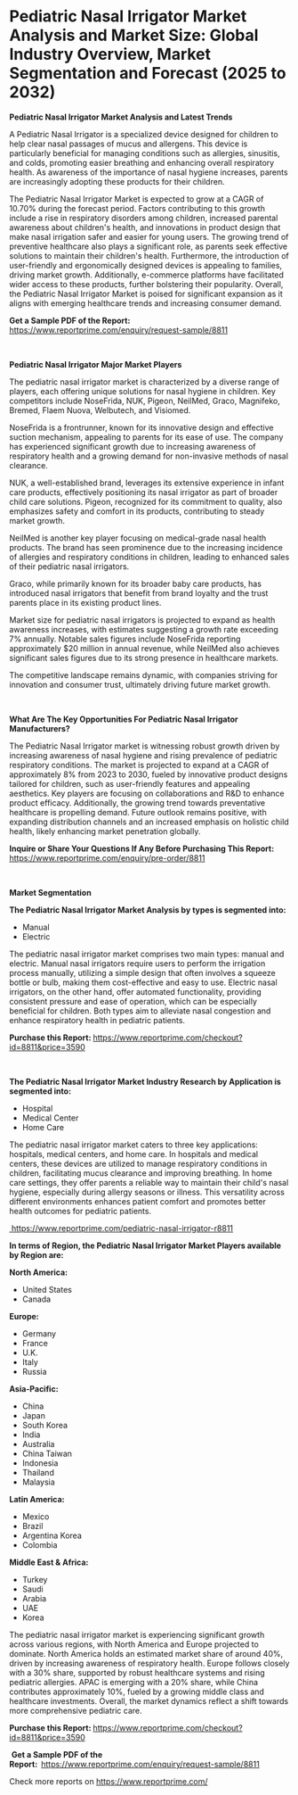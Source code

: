 <p><h1>Pediatric Nasal Irrigator Market Analysis and Market Size: Global Industry Overview, Market Segmentation and Forecast (2025 to 2032)</h1></p><p><strong>Pediatric Nasal Irrigator Market Analysis and Latest Trends</strong></p>
<p><p>A Pediatric Nasal Irrigator is a specialized device designed for children to help clear nasal passages of mucus and allergens. This device is particularly beneficial for managing conditions such as allergies, sinusitis, and colds, promoting easier breathing and enhancing overall respiratory health. As awareness of the importance of nasal hygiene increases, parents are increasingly adopting these products for their children.</p><p>The Pediatric Nasal Irrigator Market is expected to grow at a CAGR of 10.70% during the forecast period. Factors contributing to this growth include a rise in respiratory disorders among children, increased parental awareness about children's health, and innovations in product design that make nasal irrigation safer and easier for young users. The growing trend of preventive healthcare also plays a significant role, as parents seek effective solutions to maintain their children's health. Furthermore, the introduction of user-friendly and ergonomically designed devices is appealing to families, driving market growth. Additionally, e-commerce platforms have facilitated wider access to these products, further bolstering their popularity. Overall, the Pediatric Nasal Irrigator Market is poised for significant expansion as it aligns with emerging healthcare trends and increasing consumer demand.</p></p>
<p><strong>Get a Sample PDF of the Report:&nbsp;</strong> <a href="https://www.reportprime.com/enquiry/request-sample/8811?utm_campaign=3175&utm_medium=2&utm_source=Github&utm_content=ia&utm_term=20032025&utm_id=pediatric-nasal-irrigator">https://www.reportprime.com/enquiry/request-sample/8811</a></p>
<p>&nbsp;</p>
<p><strong>Pediatric Nasal Irrigator Major Market Players</strong></p>
<p><p>The pediatric nasal irrigator market is characterized by a diverse range of players, each offering unique solutions for nasal hygiene in children. Key competitors include NoseFrida, NUK, Pigeon, NeilMed, Graco, Magnifeko, Bremed, Flaem Nuova, Welbutech, and Visiomed.</p><p>NoseFrida is a frontrunner, known for its innovative design and effective suction mechanism, appealing to parents for its ease of use. The company has experienced significant growth due to increasing awareness of respiratory health and a growing demand for non-invasive methods of nasal clearance. </p><p>NUK, a well-established brand, leverages its extensive experience in infant care products, effectively positioning its nasal irrigator as part of broader child care solutions. Pigeon, recognized for its commitment to quality, also emphasizes safety and comfort in its products, contributing to steady market growth.</p><p>NeilMed is another key player focusing on medical-grade nasal health products. The brand has seen prominence due to the increasing incidence of allergies and respiratory conditions in children, leading to enhanced sales of their pediatric nasal irrigators.</p><p>Graco, while primarily known for its broader baby care products, has introduced nasal irrigators that benefit from brand loyalty and the trust parents place in its existing product lines.</p><p>Market size for pediatric nasal irrigators is projected to expand as health awareness increases, with estimates suggesting a growth rate exceeding 7% annually. Notable sales figures include NoseFrida reporting approximately $20 million in annual revenue, while NeilMed also achieves significant sales figures due to its strong presence in healthcare markets.</p><p>The competitive landscape remains dynamic, with companies striving for innovation and consumer trust, ultimately driving future market growth.</p></p>
<p>&nbsp;</p>
<p><strong>What Are The Key Opportunities For Pediatric Nasal Irrigator Manufacturers?</strong></p>
<p><p>The Pediatric Nasal Irrigator market is witnessing robust growth driven by increasing awareness of nasal hygiene and rising prevalence of pediatric respiratory conditions. The market is projected to expand at a CAGR of approximately 8% from 2023 to 2030, fueled by innovative product designs tailored for children, such as user-friendly features and appealing aesthetics. Key players are focusing on collaborations and R&D to enhance product efficacy. Additionally, the growing trend towards preventative healthcare is propelling demand. Future outlook remains positive, with expanding distribution channels and an increased emphasis on holistic child health, likely enhancing market penetration globally.</p></p>
<p><strong>Inquire or Share Your Questions If Any Before Purchasing This Report:</strong> <a href="https://www.reportprime.com/enquiry/pre-order/8811?utm_campaign=3175&utm_medium=2&utm_source=Github&utm_content=ia&utm_term=20032025&utm_id=pediatric-nasal-irrigator">https://www.reportprime.com/enquiry/pre-order/8811</a></p>
<p>&nbsp;</p>
<p><strong>Market Segmentation</strong></p>
<p><strong>The Pediatric Nasal Irrigator Market Analysis by types is segmented into:</strong></p>
<p><ul><li>Manual</li><li>Electric</li></ul></p>
<p><p>The pediatric nasal irrigator market comprises two main types: manual and electric. Manual nasal irrigators require users to perform the irrigation process manually, utilizing a simple design that often involves a squeeze bottle or bulb, making them cost-effective and easy to use. Electric nasal irrigators, on the other hand, offer automated functionality, providing consistent pressure and ease of operation, which can be especially beneficial for children. Both types aim to alleviate nasal congestion and enhance respiratory health in pediatric patients.</p></p>
<p><strong>Purchase this Report:&nbsp;</strong><a href="https://www.reportprime.com/checkout?id=8811&price=3590&utm_campaign=3175&utm_medium=2&utm_source=Github&utm_content=ia&utm_term=20032025&utm_id=pediatric-nasal-irrigator">https://www.reportprime.com/checkout?id=8811&price=3590</a></p>
<p>&nbsp;</p>
<p><strong>The Pediatric Nasal Irrigator Market Industry Research by Application is segmented into:</strong></p>
<p><ul><li>Hospital</li><li>Medical Center</li><li>Home Care</li></ul></p>
<p><p>The pediatric nasal irrigator market caters to three key applications: hospitals, medical centers, and home care. In hospitals and medical centers, these devices are utilized to manage respiratory conditions in children, facilitating mucus clearance and improving breathing. In home care settings, they offer parents a reliable way to maintain their child's nasal hygiene, especially during allergy seasons or illness. This versatility across different environments enhances patient comfort and promotes better health outcomes for pediatric patients.</p></p>
<p><a href="https://www.reportprime.com/pediatric-nasal-irrigator-r8811?utm_campaign=3175&utm_medium=2&utm_source=Github&utm_content=ia&utm_term=20032025&utm_id=pediatric-nasal-irrigator">&nbsp;https://www.reportprime.com/pediatric-nasal-irrigator-r8811</a></p>
<p><strong>In terms of Region, the Pediatric Nasal Irrigator Market Players available by Region are:</strong></p>
<p>
    <p> <strong> North America: </strong>
        <ul>
            <li>United States</li>
            <li>Canada</li>
        </ul>
        </p> 
    <p> <strong> Europe: </strong>
        <ul>
            <li>Germany</li>
            <li>France</li>
            <li>U.K.</li>
            <li>Italy</li>
            <li>Russia</li>
        </ul>
        </p> 
    <p> <strong> Asia-Pacific: </strong>
        <ul>
            <li>China</li>
            <li>Japan</li>
            <li>South Korea</li>
            <li>India</li>
            <li>Australia</li>
            <li>China Taiwan</li>
            <li>Indonesia</li>
            <li>Thailand</li>
            <li>Malaysia</li>
        </ul>
        </p> 
    <p> <strong> Latin America: </strong>
        <ul>
            <li>Mexico</li>
            <li>Brazil</li>
            <li>Argentina Korea</li>
            <li>Colombia</li>
        </ul>
        </p> 
    <p> <strong> Middle East & Africa: </strong>
        <ul>
            <li>Turkey</li>
            <li>Saudi</li>
            <li>Arabia</li>
            <li>UAE</li>
            <li>Korea</li>
        </ul>
    </p>
    </p>
<p><p>The pediatric nasal irrigator market is experiencing significant growth across various regions, with North America and Europe projected to dominate. North America holds an estimated market share of around 40%, driven by increasing awareness of respiratory health. Europe follows closely with a 30% share, supported by robust healthcare systems and rising pediatric allergies. APAC is emerging with a 20% share, while China contributes approximately 10%, fueled by a growing middle class and healthcare investments. Overall, the market dynamics reflect a shift towards more comprehensive pediatric care.</p></p>
<p><strong>Purchase this Report: </strong><a href="https://www.reportprime.com/checkout?id=8811&price=3590&utm_campaign=3175&utm_medium=2&utm_source=Github&utm_content=ia&utm_term=20032025&utm_id=pediatric-nasal-irrigator">https://www.reportprime.com/checkout?id=8811&price=3590</a></p>
<p>&nbsp;<strong>Get a Sample PDF of the Report:&nbsp;&nbsp;</strong><a href="https://www.reportprime.com/enquiry/request-sample/8811?utm_campaign=3175&utm_medium=2&utm_source=Github&utm_content=ia&utm_term=20032025&utm_id=pediatric-nasal-irrigator">https://www.reportprime.com/enquiry/request-sample/8811</a></p>
<p><strong></strong></p>
<p>Check more reports on <a href="https://www.reportprime.com/?utm_campaign=3175&utm_medium=2&utm_source=Github&utm_content=ia&utm_term=20032025&utm_id=pediatric-nasal-irrigator">https://www.reportprime.com/</a></p>